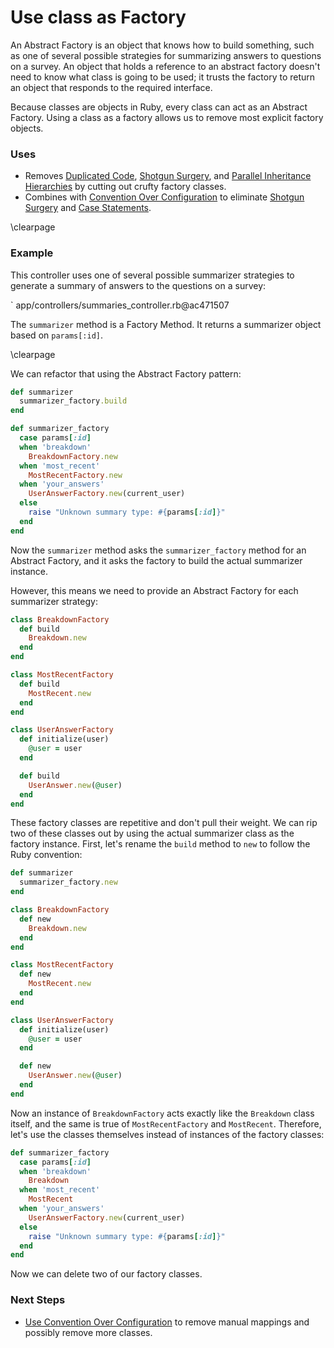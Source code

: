 # Use class as Factory

An Abstract Factory is an object that knows how to build something, such as one
of several possible strategies for summarizing answers to questions on a survey.
An object that holds a reference to an abstract factory doesn't need to know
what class is going to be used; it trusts the factory to return an object that
responds to the required interface.

Because classes are objects in Ruby, every class can act as an Abstract Factory.
Using a class as a factory allows us to remove most explicit factory objects.

### Uses

* Removes [Duplicated Code](#duplicated-code), [Shotgun
  Surgery](#shotgun-surgery), and [Parallel Inheritance
  Hierarchies](#parallel-inheritance-hierarchy) by cutting out crufty factory
  classes.
* Combines with [Convention Over Configuration](#convention-over-configuration)
  to eliminate [Shotgun Surgery](#shotgun-surgery) and [Case
  Statements](#case-statement).

\clearpage

### Example

This controller uses one of several possible summarizer strategies to generate a
summary of answers to the questions on a survey:

` app/controllers/summaries_controller.rb@ac471507

The `summarizer` method is a Factory Method. It returns a summarizer object
based on `params[:id]`.

\clearpage

We can refactor that using the Abstract Factory pattern:

``` ruby
def summarizer
  summarizer_factory.build
end

def summarizer_factory
  case params[:id]
  when 'breakdown'
    BreakdownFactory.new
  when 'most_recent'
    MostRecentFactory.new
  when 'your_answers'
    UserAnswerFactory.new(current_user)
  else
    raise "Unknown summary type: #{params[:id]}"
  end
end
```

Now the `summarizer` method asks the `summarizer_factory` method for an Abstract
Factory, and it asks the factory to build the actual summarizer instance.

However, this means we need to provide an Abstract Factory for each summarizer
strategy:

``` ruby
class BreakdownFactory
  def build
    Breakdown.new
  end
end

class MostRecentFactory
  def build
    MostRecent.new
  end
end

class UserAnswerFactory
  def initialize(user)
    @user = user
  end

  def build
    UserAnswer.new(@user)
  end
end
```

These factory classes are repetitive and don't pull their weight. We can rip two
of these classes out by using the actual summarizer class as the factory
instance. First, let's rename the `build` method to `new` to follow the Ruby
convention:

``` ruby
def summarizer
  summarizer_factory.new
end

class BreakdownFactory
  def new
    Breakdown.new
  end
end

class MostRecentFactory
  def new
    MostRecent.new
  end
end

class UserAnswerFactory
  def initialize(user)
    @user = user
  end

  def new
    UserAnswer.new(@user)
  end
end
```

Now an instance of `BreakdownFactory` acts exactly like the `Breakdown` class
itself, and the same is true of `MostRecentFactory` and `MostRecent`. Therefore,
let's use the classes themselves instead of instances of the factory classes:

``` ruby
def summarizer_factory
  case params[:id]
  when 'breakdown'
    Breakdown
  when 'most_recent'
    MostRecent
  when 'your_answers'
    UserAnswerFactory.new(current_user)
  else
    raise "Unknown summary type: #{params[:id]}"
  end
end
```

Now we can delete two of our factory classes.

### Next Steps

* [Use Convention Over Configuration](#use-convention-over-configuration) to
  remove manual mappings and possibly remove more classes.
